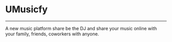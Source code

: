 # UMusicfy
---------------------------------------
A new music platform share be the DJ and share your music online with your family, friends, coworkers with anyone.
